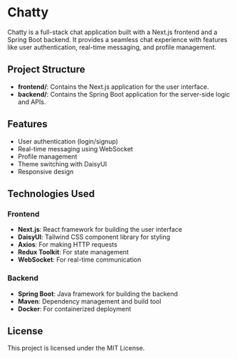 # Chatty

Chatty is a full-stack chat application built with a Next.js frontend and a Spring Boot backend. It provides a seamless chat experience with features like user authentication, real-time messaging, and profile management.

## Project Structure

- **frontend/**: Contains the Next.js application for the user interface.
- **backend/**: Contains the Spring Boot application for the server-side logic and APIs.

## Features

- User authentication (login/signup)
- Real-time messaging using WebSocket
- Profile management
- Theme switching with DaisyUI
- Responsive design

## Technologies Used

### Frontend

- **Next.js**: React framework for building the user interface
- **DaisyUI**: Tailwind CSS component library for styling
- **Axios**: For making HTTP requests
- **Redux Toolkit**: For state management
- **WebSocket**: For real-time communication

### Backend

- **Spring Boot**: Java framework for building the backend
- **Maven**: Dependency management and build tool
- **Docker**: For containerized deployment

## License

This project is licensed under the MIT License.
